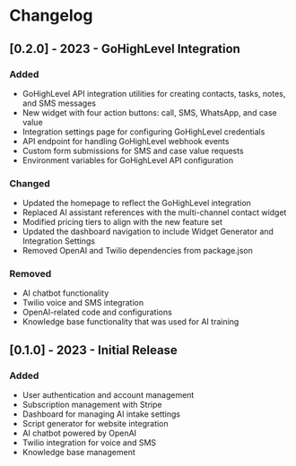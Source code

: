 # Changelog

## [0.2.0] - 2023 - GoHighLevel Integration

### Added
- GoHighLevel API integration utilities for creating contacts, tasks, notes, and SMS messages
- New widget with four action buttons: call, SMS, WhatsApp, and case value
- Integration settings page for configuring GoHighLevel credentials
- API endpoint for handling GoHighLevel webhook events
- Custom form submissions for SMS and case value requests
- Environment variables for GoHighLevel API configuration

### Changed
- Updated the homepage to reflect the GoHighLevel integration
- Replaced AI assistant references with the multi-channel contact widget
- Modified pricing tiers to align with the new feature set
- Updated the dashboard navigation to include Widget Generator and Integration Settings
- Removed OpenAI and Twilio dependencies from package.json

### Removed
- AI chatbot functionality
- Twilio voice and SMS integration
- OpenAI-related code and configurations
- Knowledge base functionality that was used for AI training

## [0.1.0] - 2023 - Initial Release

### Added
- User authentication and account management
- Subscription management with Stripe
- Dashboard for managing AI intake settings
- Script generator for website integration
- AI chatbot powered by OpenAI
- Twilio integration for voice and SMS
- Knowledge base management 